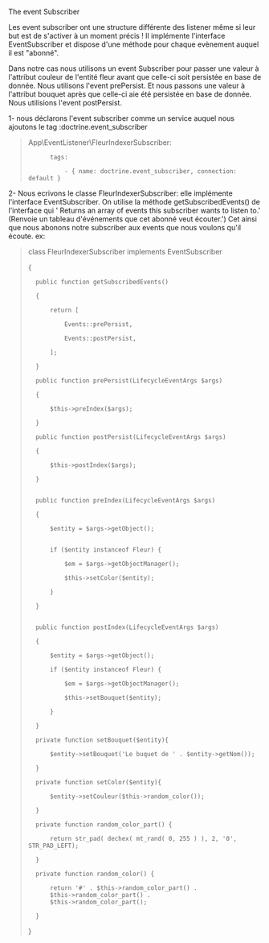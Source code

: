 The event Subscriber

Les event subscriber ont une structure différente des listener même si leur but est de s'activer à un moment précis !
Il implémente l'interface EventSubscriber et dispose d'une méthode pour chaque evènement auquel il est "abonné".

Dans notre cas nous utilisons un event Subscriber pour passer une valeur à l'attribut couleur de l'entité fleur avant que celle-ci soit persistée en base de donnée. Nous utilisons l'event prePersist.
Et nous passons une valeur à l'attribut bouquet après que celle-ci aie été persistée en base de donnée. Nous utilisions l'event postPersist.

1- nous déclarons l'event subscriber comme un service auquel nous ajoutons le tag :doctrine.event_subscriber

>   App\EventListener\FleurIndexerSubscriber:
>   
>           tags:
>           
>               - { name: doctrine.event_subscriber, connection: default }

2- Nous ecrivons le classe FleurIndexerSubscriber: 
elle implémente l'interface EventSubscriber. On utilise la méthode getSubscribedEvents() de l'interface qui ' Returns an array of events this subscriber wants to listen to.' (Renvoie un tableau d'événements que cet abonné veut écouter.') Cet ainsi que nous abonons notre subscriber aux events que nous voulons qu'il écoute.
ex:

>   class FleurIndexerSubscriber implements EventSubscriber
>   
>   {
>   
>       public function getSubscribedEvents()
>       
>       {
>       
>           return [
>           
>               Events::prePersist,
>               
>               Events::postPersist,
>               
>           ];
>           
>       }
>       
>       public function prePersist(LifecycleEventArgs $args)
>       
>       {
>       
>           $this->preIndex($args);
>           
>       }
>   
>       public function postPersist(LifecycleEventArgs $args)
>       
>       {
>       
>           $this->postIndex($args);
>           
>       }
>   
>   
>       public function preIndex(LifecycleEventArgs $args)
>       
>       {
>       
>           $entity = $args->getObject();
>           
>   
>           if ($entity instanceof Fleur) {
>           
>               $em = $args->getObjectManager();
>               
>               $this->setColor($entity);
>   
>           }
>           
>       }
>       
>   
>       public function postIndex(LifecycleEventArgs $args)
>       
>       {
>       
>           $entity = $args->getObject();
>   
>           if ($entity instanceof Fleur) {
>           
>               $em = $args->getObjectManager();
>               
>               $this->setBouquet($entity);
>               
>           }
>           
>       }
>   
>       private function setBouquet($entity){
>       
>           $entity->setBouquet('Le buquet de ' . $entity->getNom());
>           
>       }
>   
>       private function setColor($entity){
>       
>           $entity->setCouleur($this->random_color());
>           
>       }
>   
>       private function random_color_part() {
>   
>           return str_pad( dechex( mt_rand( 0, 255 ) ), 2, '0', STR_PAD_LEFT);
>           
>       }
>   
>       private function random_color() {
>       
>           return '#' . $this->random_color_part() . 
>           $this->random_color_part() . 
>           $this->random_color_part();
>           
>       }
>       
>   }
